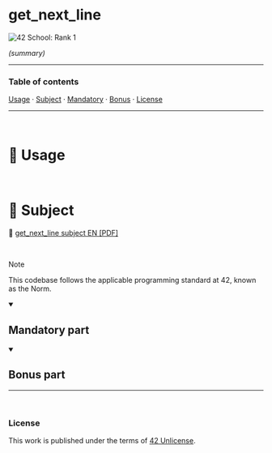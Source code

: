 # get_next_line
![42 School: Rank 1](https://img.shields.io/badge/42%20School-Rank%201-%2315bbbb)

_(summary)_
___


### Table of contents
[Usage](#compass-usage) · [Subject](#book-subject) · [Mandatory](#mandatory-part) · [Bonus](#bonus-part) · [License](#license)

___

</br>

# :compass: Usage


</br>

# :book: Subject
:page_facing_up: [get_next_line subject EN [PDF]](./en_getnextline_2023.pdf)

</br>

>[!NOTE]
>This codebase follows the applicable programming standard at 42, known as the Norm.

<details open>
  <summary><h2>Mandatory part</h2></summary>

</details>

<details open>
  <summary><h2>Bonus part</h2></summary>

</details>

___

</br>

### License
This work is published under the terms of [42 Unlicense](./LICENSE).
